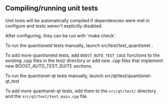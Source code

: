 Compiling/running unit tests
------------------------------------

Unit tests will be automatically compiled if dependencies were met in configure
and tests weren't explicitly disabled.

After configuring, they can be run with 'make check'.

To run the quantisnetd tests manually, launch src/test/test_quantisnet .

To add more quantisnetd tests, add `BOOST_AUTO_TEST_CASE` functions to the existing
.cpp files in the test/ directory or add new .cpp files that
implement new BOOST_AUTO_TEST_SUITE sections.

To run the quantisnet-qt tests manually, launch src/qt/test/quantisnet-qt_test

To add more quantisnet-qt tests, add them to the `src/qt/test/` directory and
the `src/qt/test/test_main.cpp` file.
